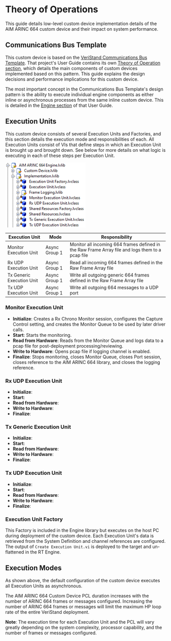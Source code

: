 # Theory of Operations

This guide details low-level custom device implementation details of the AIM ARINC 664 custom device and their impact on system performance.

## Communications Bus Template

This custom device is based on the [VeriStand Communications Bus Template](https://github.com/ni/niveristand-communications-bus-template). That project's User Guide contains its own [Theory of Operation section](https://github.com/ni/niveristand-communications-bus-template/blob/main/Docs/User%20Guide.md#theory-of-operation), which details the main components of custom devices implemented based on this pattern. This guide explains the design decisions and performance implications for this custom device.

The most important concept in the Communications Bus Template's design pattern is the ability to execute individual engine components as either inline or asynchronous processes from the same inline custom device. This is detailed in the [Engine section](https://github.com/ni/niveristand-communications-bus-template/blob/main/Docs/User%20Guide.md#engine) of that User Guide.

## Execution Units

This custom device consists of several Execution Units and Factories, and this section details the execution mode and responsibilities of each. All Execution Units consist of VIs that define steps in which an Execution Unit is brought up and brought down. See below for more details on what logic is executing in each of these steps per Execution Unit.

![EngineLibrary](Screenshots/EngineLibrary.png)

| Execution Unit            | Mode          | Responsibility                                                                                    |
| ------------------------- | ------------- | ------------------------------------------------------------------------------------------------- |
| Monitor Execution Unit    | Async Group 1 | Monitor all incoming 664 frames defined in the Raw Frame Array file and logs them to a pcap file  |
| Rx UDP Execution Unit     | Async Group 1 | Read all incoming 664 frames defined in the Raw Frame Array file                                  |
| Tx Generic Execution Unit | Async Group 1 | Write all outgoing generic 664 frames defined in the Raw Frame Array file                         |
| Tx UDP Execution Unit     | Async Group 1 | Write all outgoing 664 messages to a UDP port                                                     |

### Monitor Execution Unit
- **Initialize**: Creates a Rx Chrono Monitor session, configures the Capture Control setting, and creates the Monitor Queue to be used by later driver calls.
- **Start**: Starts the monitoring.
- **Read from Hardware**: Reads from the Monitor Queue and logs data to a pcap file for post-deployment processing/reviewing.
- **Write to Hardware**: Opens pcap file if logging channel is enabled.
- **Finalize**: Stops monitoring, closes Monitor Queue, closes Port session, closes reference to the AIM ARINC 664 library, and closes the logging reference.

### Rx UDP Execution Unit
- **Initialize**:
- **Start**:
- **Read from Hardware**:
- **Write to Hardware**:
- **Finalize**:

### Tx Generic Execution Unit
- **Initialize**:
- **Start**:
- **Read from Hardware**:
- **Write to Hardware**:
- **Finalize**:

### Tx UDP Execution Unit
- **Initialize**:
- **Start**:
- **Read from Hardware**:
- **Write to Hardware**:
- **Finalize**:

### Execution Unit Factory

This Factory is included in the Engine library but executes on the host PC during deployment of the custom device. Each Execution Unit's data is retrieved from the System Definition and channel references are configured. The output of `Create Execution Unit.vi` is deployed to the target and un-flattened in the RT Engine.

## Execution Modes

As shown above, the default configuration of the custom device executes all Execution Units as asynchronous.

The AIM ARINC 664 Custom Device PCL duration increases with the number of ARINC 664 frames or messages configured. Increasing the number of ARINC 664 frames or messages will limit the maximum HP loop rate of the entire VeriStand deployment.

**Note**: The execution time for each Execution Unit and the PCL will vary greatly depending on the system complexity, processor capability, and the number of frames or messages configured.